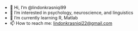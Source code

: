 - 👋 Hi, I’m @lindonkrasniqi99
- 👀 I’m interested in psychology, neuroscience, and linguistics
- 🌱 I’m currently learning R, Matlab
- 📫 How to reach me: lindonkrasniqi22@gmail.com

<!---
lindonkrasniqi99/lindonkrasniqi99 is a ✨ special ✨ repository because its `README.md` (this file) appears on your GitHub profile.
You can click the Preview link to take a look at your changes.
--->
